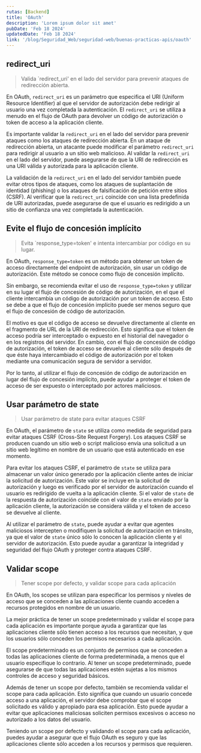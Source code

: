 ```yaml
---
rutas: [Backend]
title: 'OAuth'
description: 'Lorem ipsum dolor sit amet'
pubDate: 'Feb 18 2024'
updatedDate: 'Feb 18 2024'
link: '/blog/Seguridad_Web/seguridad-web/buenas-practicas-apis/oauth'
---
```


## redirect_uri
> Valida `redirect_uri' en el lado del servidor para prevenir ataques de redirección abierta.

En OAuth, `redirect_uri` es un parámetro que especifica el URI (Uniform Resource Identifier) al que el servidor de autorización debe redirigir al usuario una vez completada la autenticación. El `redirect_uri` se utiliza a menudo en el flujo de OAuth para devolver un código de autorización o token de acceso a la aplicación cliente.

Es importante validar la `redirect_uri` en el lado del servidor para prevenir ataques como los ataques de redirección abierta. En un ataque de redirección abierta, un atacante puede modificar el parámetro `redirect_uri` para redirigir al usuario a un sitio web malicioso. Al validar la `redirect_uri` en el lado del servidor, puede asegurarse de que la URI de redirección es una URI válida y autorizada para la aplicación cliente.

La validación de la `redirect_uri` en el lado del servidor también puede evitar otros tipos de ataques, como los ataques de suplantación de identidad (phishing) o los ataques de falsificación de petición entre sitios (CSRF). Al verificar que la `redirect_uri` coincide con una lista predefinida de URI autorizadas, puede asegurarse de que el usuario es redirigido a un sitio de confianza una vez completada la autenticación.

## Evite el flujo de concesión implícito
> Evita `response_type=token' e intenta intercambiar por código en su lugar.

En OAuth, `response_type=token` es un método para obtener un token de acceso directamente del endpoint de autorización, sin usar un código de autorización. Este método se conoce como flujo de concesión implícito.

Sin embargo, se recomienda evitar el uso de `response_type=token` y utilizar en su lugar el flujo de concesión de código de autorización, en el que el cliente intercambia un código de autorización por un token de acceso. Esto se debe a que el flujo de concesión implícito puede ser menos seguro que el flujo de concesión de código de autorización.

El motivo es que el código de acceso se devuelve directamente al cliente en el fragmento de URL de la URI de redirección. Esto significa que el token de acceso podría ser interceptado o expuesto en el historial del navegador o en los registros del servidor. En cambio, con el flujo de concesión de código de autorización, el token de acceso se devuelve al cliente sólo después de que éste haya intercambiado el código de autorización por el token mediante una comunicación segura de servidor a servidor.

Por lo tanto, al utilizar el flujo de concesión de código de autorización en lugar del flujo de concesión implícito, puede ayudar a proteger el token de acceso de ser expuesto o interceptado por actores maliciosos.

## Usar parámetro de state
> Usar parámetro de state para evitar ataques CSRF

En OAuth, el parámetro de `state` se utiliza como medida de seguridad para evitar ataques CSRF (Cross-Site Request Forgery). Los ataques CSRF se producen cuando un sitio web o script malicioso envía una solicitud a un sitio web legítimo en nombre de un usuario que está autenticado en ese momento.

Para evitar los ataques CSRF, el parámetro de `state` se utiliza para almacenar un valor único generado por la aplicación cliente antes de iniciar la solicitud de autorización. Este valor se incluye en la solicitud de autorización y luego es verificado por el servidor de autorización cuando el usuario es redirigido de vuelta a la aplicación cliente. Si el valor de `state` de la respuesta de autorización coincide con el valor de `state` enviado por la aplicación cliente, la autorización se considera válida y el token de acceso se devuelve al cliente.

Al utilizar el parámetro de `state`, puede ayudar a evitar que agentes maliciosos intercepten o modifiquen la solicitud de autorización en tránsito, ya que el valor de `state` único sólo lo conocen la aplicación cliente y el servidor de autorización. Esto puede ayudar a garantizar la integridad y seguridad del flujo OAuth y proteger contra ataques CSRF.

## Validar scope
> Tener scope por defecto, y validar scope para cada aplicación

En OAuth, los scopes se utilizan para especificar los permisos y niveles de acceso que se conceden a las aplicaciones cliente cuando acceden a recursos protegidos en nombre de un usuario.

La mejor práctica de tener un scope predeterminado y validar el scope para cada aplicación es importante porque ayuda a garantizar que las aplicaciones cliente sólo tienen acceso a los recursos que necesitan, y que los usuarios sólo conceden los permisos necesarios a cada aplicación.

El scope predeterminado es un conjunto de permisos que se conceden a todas las aplicaciones cliente de forma predeterminada, a menos que el usuario especifique lo contrario. Al tener un scope predeterminado, puede asegurarse de que todas las aplicaciones estén sujetas a los mismos controles de acceso y seguridad básicos.

Además de tener un scope por defecto, también se recomienda validar el scope para cada aplicación. Esto significa que cuando un usuario concede acceso a una aplicación, el servidor debe comprobar que el scope solicitado es válido y apropiado para esa aplicación. Esto puede ayudar a evitar que aplicaciones maliciosas soliciten permisos excesivos o acceso no autorizado a los datos del usuario.

Teniendo un scope por defecto y validando el scope para cada aplicación, puedes ayudar a asegurar que el flujo OAuth es seguro y que las aplicaciones cliente sólo acceden a los recursos y permisos que requieren.